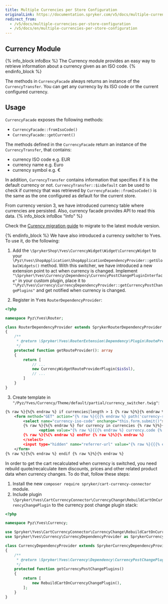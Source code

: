 ```yaml
---
title: Multiple Currencies per Store Configuration
originalLink: https://documentation.spryker.com/v5/docs/multiple-currencies-per-store-configuration
redirect_from:
  - /v5/docs/multiple-currencies-per-store-configuration
  - /v5/docs/en/multiple-currencies-per-store-configuration
---
```


## Currency Module

{% info_block infoBox %}
The Currency module provides an easy way to retrieve information about a currency given as an ISO code.
{% endinfo_block %}


The methods in `CurrencyFacade` always returns an instance of the `CurrencyTransfer`. You can get any currency by its ISO code or the current configured currency.

## Usage

`CurrencyFacade` exposes the following methods:

* `CurrencyFacade::fromIsoCode()`
* `CurrencyFacade::getCurrent()`

The methods defined in the `CurrencyFacade` return an instance of the `CurrencyTransfer`, that contains:

* currency ISO code e.g. EUR
* currency name e.g. Euro
* currency symbol e.g. €

In addition, `CurrencyTransfer` contains information that specifies if it is the default currency or not. `CurrencyTransfer::$isDefault` can be used to check if currency that was retrieved by `CurrencyFacade::fromIsoCode()` is the same as the one configured as default for the current store.

From currency version 3, we have introduced currency table where currencies are persisted. Also, currency facade provides API to read this data. 
{% info_block infoBox "Info" %}

Check the [Curency migration guide](https://documentation.spryker.com/docs/en/mg-currency) to migrate to the latest  module version.

{% endinfo_block %}
 We have also introduced a currency switcher to Yves. To use it, do the following: 

1. Add the `\SprykerShop\Yves\CurrencyWidget\Widget\CurrencyWidget` to your `\Pyz\Yves\ShopApplication\ShopApplicationDependencyProvider::getGlobalWidgets()` method. With this switcher, we have introduced a new extension point to act when currency is changed. Implement `"\Spryker\Yves\Currency\Dependency\CurrencyPostChangePluginInterface"` in your custom plugin, place it to `"\Pyz\Yves\Currency\CurrencyDependencyProvider::getCurrencyPostChangePlugins"` and get notified when currency is changed.

2. Register in Yves `RouterDependencyProvider`:
```php
<?php

namespace Pyz\Yves\Router;

class RouterDependencyProvider extends SprykerRouterDependencyProvider
{
    /**
     * @return \Spryker\Yves\RouterExtension\Dependency\Plugin\RouteProviderPluginInterface[]
     */
    protected function getRouteProvider(): array
    {
        return [
            // ...
            new CurrencyWidgetRouteProviderPlugin($isSsl),
            // ...
        ]
    }
}
```

3. Create template in `"/Pyz/Yves/Currency/Theme/default/partial/currency_switcher.twig"`:
```xml
{% raw %}{%{% endraw %} if currencies|length > 1 {% raw %}%}{% endraw %}
    <form method="GET" action="{% raw %}{{{% endraw %} path('currency-switch') {% raw %}}}{% endraw %}" data-component="currency-switch">
        <select name="currency-iso-code" onchange="this.form.submit()">
        {% raw %}{%{% endraw %} for currency in currencies {% raw %}%}{% endraw %}
               <option value="{% raw %}{{{% endraw %} currency.code {% raw %}}}{% endraw %}" {% raw %}{{{% endraw %} (currency.code == currentCurrency) ? 'selected' : ''{% raw %}}}{% endraw %}>{% raw %}{{{% endraw %} currency.name | trans {% raw %}}}{% endraw %}</option>
        {% raw %}{%{% endraw %} endfor {% raw %}%}{% endraw %}
        </select>
        <input type="hidden" name="referrer-url" value="{% raw %}{{{% endraw %} app.request.requestUri {% raw %}}}{% endraw %}" />
    </form>
{% raw %}{%{% endraw %} endif {% raw %}%}{% endraw %}
```

In order to get the cart recalculated when currency is switched, you need rebuild quote/recalculate item discounts, prices and other related product data when currency changes. To do that, follow these steps:
1. Install the new `composer require spryker/cart-currency-connector` module.
2. Include plugin `\Spryker\Yves\CartCurrencyConnector\CurrencyChange\RebuildCartOnCurrencyChangePlugin` to the currency post change plugin stack:

```php
<?php

namespace Pyz\Yves\Currency;

use Spryker\Yves\CartCurrencyConnector\CurrencyChange\RebuildCartOnCurrencyChangePlugin;
use Spryker\Yves\Currency\CurrencyDependencyProvider as SprykerCurrencyDependencyProvider;

class CurrencyDependencyProvider extends SprykerCurrencyDependencyProvider
{
    /**
     * @return \Spryker\Yves\Currency\Dependency\CurrencyPostChangePluginInterface[]
     */
    protected function getCurrencyPostChangePlugins()
    {
        return [
            new RebuildCartOnCurrencyChangePlugin(),
        ];
    }
}
```

